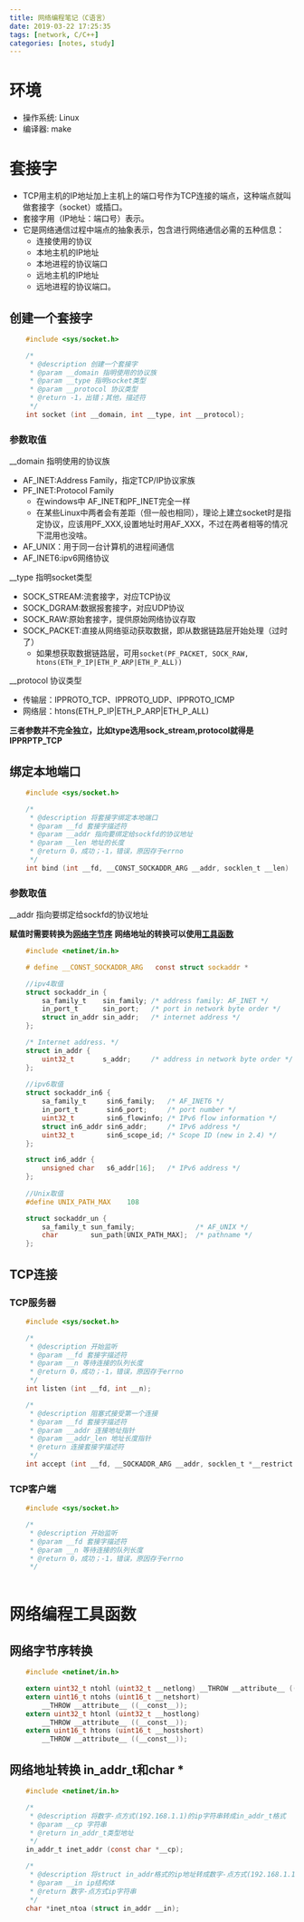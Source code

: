 ```yaml
---
title: 网络编程笔记（C语言）
date: 2019-03-22 17:25:35
tags: [network, C/C++]
categories: [notes, study]
---
```


# 环境

- 操作系统: Linux
- 编译器: make

# 套接字

- TCP用主机的IP地址加上主机上的端口号作为TCP连接的端点，这种端点就叫做套接字（socket）或插口。
- 套接字用（IP地址：端口号）表示。
- 它是网络通信过程中端点的抽象表示，包含进行网络通信必需的五种信息：
  - 连接使用的协议
  - 本地主机的IP地址
  - 本地进程的协议端口
  - 远地主机的IP地址
  - 远地进程的协议端口。

## 创建一个套接字

```C
    #include <sys/socket.h>

    /*
     * @description 创建一个套接字
     * @param __domain 指明使用的协议族
     * @param __type 指明socket类型
     * @param __protocol 协议类型
     * @return -1，出错；其他，描述符
     */
    int socket (int __domain, int __type, int __protocol);
```

### 参数取值

__domain 指明使用的协议族

- AF_INET:Address Family，指定TCP/IP协议家族
- PF_INET:Protocol Family
  - 在windows中 AF_INET和PF_INET完全一样
  - 在某些Linux中两者会有差距（但一般也相同），理论上建立socket时是指定协议，应该用PF_XXX,设置地址时用AF_XXX，不过在两者相等的情况下混用也没啥。
- AF_UNIX：用于同一台计算机的进程间通信
- AF_INET6:ipv6网络协议

__type 指明socket类型

- SOCK_STREAM:流套接字，对应TCP协议
- SOCK_DGRAM:数据报套接字，对应UDP协议
- SOCK_RAW:原始套接字，提供原始网络协议存取
- SOCK_PACKET:直接从网络驱动获取数据，即从数据链路层开始处理（过时了）
  - 如果想获取数据链路层，可用`socket(PF_PACKET, SOCK_RAW, htons(ETH_P_IP|ETH_P_ARP|ETH_P_ALL))`

__protocol 协议类型

- 传输层：IPPROTO_TCP、IPPROTO_UDP、IPPROTO_ICMP
- 网络层：htons(ETH_P_IP|ETH_P_ARP|ETH_P_ALL)

**三者参数并不完全独立，比如type选用sock_stream,protocol就得是IPPRPTP_TCP**

## 绑定本地端口

```C
    #include <sys/socket.h>

    /*
     * @description 将套接字绑定本地端口
     * @param __fd 套接字描述符
     * @param __addr 指向要绑定给sockfd的协议地址
     * @param __len 地址的长度
     * @return 0，成功；-1，错误，原因存于errno
     */
    int bind (int __fd, __CONST_SOCKADDR_ARG __addr, socklen_t __len)
```

### 参数取值

__addr 指向要绑定给sockfd的协议地址

**赋值时需要转换为[网络字节序](#networkByte)**
**网络地址的转换可以使用[工具函数](#networkAddress)**

```C
    #include <netinet/in.h>

    # define __CONST_SOCKADDR_ARG	const struct sockaddr *

    //ipv4取值
    struct sockaddr_in {
        sa_family_t    sin_family; /* address family: AF_INET */
        in_port_t      sin_port;   /* port in network byte order */
        struct in_addr sin_addr;   /* internet address */
    };

    /* Internet address. */
    struct in_addr {
        uint32_t       s_addr;     /* address in network byte order */
    };
    
    //ipv6取值 
    struct sockaddr_in6 { 
        sa_family_t     sin6_family;   /* AF_INET6 */ 
        in_port_t       sin6_port;     /* port number */ 
        uint32_t        sin6_flowinfo; /* IPv6 flow information */ 
        struct in6_addr sin6_addr;     /* IPv6 address */ 
        uint32_t        sin6_scope_id; /* Scope ID (new in 2.4) */ 
    };

    struct in6_addr { 
        unsigned char   s6_addr[16];   /* IPv6 address */ 
    };
    
    //Unix取值 
    #define UNIX_PATH_MAX    108

    struct sockaddr_un { 
        sa_family_t sun_family;               /* AF_UNIX */ 
        char        sun_path[UNIX_PATH_MAX];  /* pathname */ 
    };
```

## TCP连接

### TCP服务器

```C
    #include <sys/socket.h>

    /*
     * @description 开始监听
     * @param __fd 套接字描述符
     * @param __n 等待连接的队列长度
     * @return 0，成功；-1，错误，原因存于errno
     */
    int listen (int __fd, int __n);

    /*
     * @description 阻塞式接受第一个连接
     * @param __fd 套接字描述符
     * @param __addr 连接地址指针
     * @param __addr_len 地址长度指针
     * @return 连接套接字描述符
     */
    int accept (int __fd, __SOCKADDR_ARG __addr, socklen_t *__restrict __addr_len);
```

### TCP客户端

```C
    #include <sys/socket.h>

    /*
     * @description 开始监听
     * @param __fd 套接字描述符
     * @param __n 等待连接的队列长度
     * @return 0，成功；-1，错误，原因存于errno
     */
    
```

# 网络编程工具函数

## <span id = "networkByte">网络字节序转换</span>

```C
    #include <netinet/in.h>

    extern uint32_t ntohl (uint32_t __netlong) __THROW __attribute__ ((__const__));
    extern uint16_t ntohs (uint16_t __netshort)
        __THROW __attribute__ ((__const__));
    extern uint32_t htonl (uint32_t __hostlong)
        __THROW __attribute__ ((__const__));
    extern uint16_t htons (uint16_t __hostshort)
        __THROW __attribute__ ((__const__));
```

## <span id = "networkAddress">网络地址转换 in_addr_t和char *</span>

```C
    #include <netinet/in.h>

    /*
     * @description 将数字-点方式(192.168.1.1)的ip字符串转成in_addr_t格式
     * @param __cp 字符串
     * @return in_addr_t类型地址
     */
    in_addr_t inet_addr (const char *__cp);

    /*
     * @description 将struct in_addr格式的ip地址转成数字-点方式(192.168.1.1)
     * @param __in ip结构体
     * @return 数字-点方式ip字符串
     */
    char *inet_ntoa (struct in_addr __in);
```
